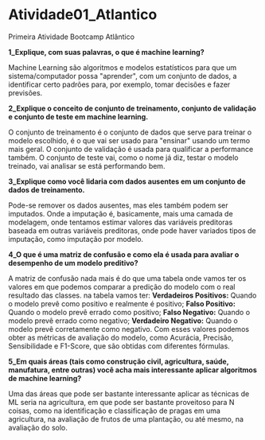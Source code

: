 # Atividade01_Atlantico
Primeira Atividade Bootcamp Atlântico

**1_Explique, com suas palavras, o que é machine learning?**

Machine Learning são algoritmos e modelos estatísticos para que um sistema/computador possa "aprender", com um conjunto de dados, a identificar certo padrões para, por exemplo, tomar decisões e fazer previsões.

**2_Explique o conceito de conjunto de treinamento, conjunto de validação e
conjunto de teste em machine learning.**

O conjunto de treinamento é o conjunto de dados que serve para treinar o modelo escolhido, é o que vai ser usado para "ensinar" usando um termo mais geral.
O conjunto de validação é usada para qualificar a performance também.
O conjunto de teste vai, como o nome já diz, testar o modelo treinado, vai analisar se está performando bem.

**3_Explique como você lidaria com dados ausentes em um conjunto de dados
de treinamento.**

Pode-se remover os dados ausentes, mas eles também podem ser imputados.
Onde a imputação é, basicamente, mais uma camada de modelagem, onde tentamos estimar valores das variáveis preditoras baseada em outras variáveis preditoras, onde pode haver variados tipos de imputação, como imputação por modelo.

**4_O que é uma matriz de confusão e como ela é usada para avaliar o
desempenho de um modelo preditivo?**

A matriz de confusão nada mais é do que uma tabela onde vamos ter os valores em que podemos comparar a predição do modelo com o real resultado das classes. na tabela vamos ter:
 **Verdadeiros Positivos:** Quando o modelo prevê como positivo e realmente é positivo;
 **Falso Positivo:** Quando o modelo prevê errado como positivo;
 **Falso Negativo:** Quando o modelo prevê errado como negativo;
 **Verdadeiro Negativo:** Quando o modelo prevê corretamente como negativo.
 Com esses valores podemos obter as métricas de avaliação do modelo, como Acurácia, Precisão, Sensibilidade e F1-Score, que são obtidas com diferentes fórmulas.
 
**5_Em quais áreas (tais como construção civil, agricultura, saúde, manufatura,
entre outras) você acha mais interessante aplicar algoritmos de machine
learning?**

Uma das áreas que pode ser bastante interessante aplicar as técnicas de ML seria na agricultura, em que pode ser bastante proveitoso para N coisas, como na identificação e classificação de pragas em uma agricultura, na avaliação de frutos de uma plantação, ou até mesmo, na avaliação do solo.


